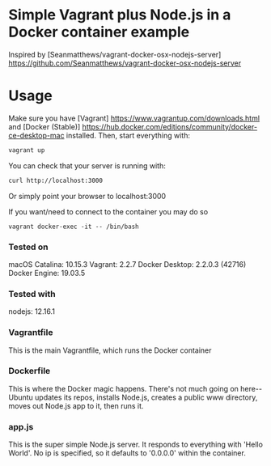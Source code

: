 # Simple Vagrant plus Node.js in a Docker container example

Inspired by [Seanmatthews/vagrant-docker-osx-nodejs-server] https://github.com/Seanmatthews/vagrant-docker-osx-nodejs-server


# Usage

Make sure you have [Vagrant] https://www.vagrantup.com/downloads.html and [Docker (Stable)] https://hub.docker.com/editions/community/docker-ce-desktop-mac installed. Then, start everything with:


```bash
vagrant up
```

You can check that your server is running with:

```bash
curl http://localhost:3000
```

Or simply point your browser to localhost:3000

If you want/need to connect to the container you may do so
```
vagrant docker-exec -it -- /bin/bash
```

### Tested on
macOS Catalina: 10.15.3
Vagrant: 2.2.7
Docker Desktop: 2.2.0.3 (42716)
Docker Engine: 19.03.5

### Tested with
nodejs: 12.16.1

### Vagrantfile
This is the main Vagrantfile, which runs the Docker container

### Dockerfile
This is where the Docker magic happens. There's not much going on here--
Ubuntu updates its repos, installs Node.js, creates a public www directory,
moves out Node.js app to it, then runs it.

### app.js
This is the super simple Node.js server. It responds to everything with
'Hello World'. No ip is specified, so it defaults to '0.0.0.0' within the container.
